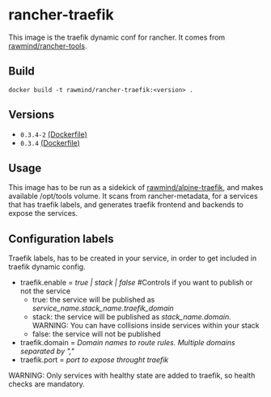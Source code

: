 rancher-traefik
==============

This image is the traefik dynamic conf for rancher. It comes from [rawmind/rancher-tools][rancher-tools].

## Build

```
docker build -t rawmind/rancher-traefik:<version> .
```

## Versions

- `0.3.4-2` [(Dockerfile)](https://github.com/rawmind0/rancher-traefik/blob/0.3.4-2/Dockerfile)
- `0.3.4` [(Dockerfile)](https://github.com/rawmind0/rancher-traefik/blob/0.3.4/Dockerfile)


## Usage

This image has to be run as a sidekick of [rawmind/alpine-traefik][alpine-traefik], and makes available /opt/tools volume. It scans from rancher-metadata, for a services that has traefik labels, and generates traefik frontend and backends to expose the services.


## Configuration labels

Traefik labels, has to be created in your service, in order to get included in traefik dynamic config. 

- traefik.enable = *true | stack | false* #Controls if you want to publish or not the service
  - true: the service will be published as *service_name.stack_name.traefik_domain*
  - stack: the service will be published as *stack_name.domain*. WARNING: You can have collisions inside services within your stack
  - false: the service will not be published
- traefik.domain	= *Domain names to route rules. Multiple domains separated by ","*
- traefik.port = *port to expose throught traefik*

WARNING: Only services with healthy state are added to traefik, so health checks are mandatory.

[alpine-traefik]: https://github.com/rawmind0/alpine-traefik
[rancher-tools]: https://github.com/rawmind0/rancher-tools
